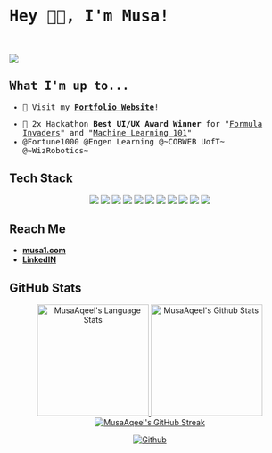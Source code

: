 <!-- My profile README.md -->
<!-- Muhammad Musa Aqeel -->
<!-- musa.aqeel@icloud.com -->
<!-- musa1.com -->

<!-- Intro -->
<samp>

# Hey 👋🏻, I'm Musa!<br><br>
<!--   computing  @ Queens University <b><a href="https://university.ca"> __ university</a></b><br> -->
<!--   previously <b><a href=".">.</a></b>, <b><a href=".">.</a></b>, <b><a href=".">.</a></b>, <b><a href=".">.</a></b>, <b><a href=".">.</a></b> -->



  
<!-- Profioe View Count -->
![](https://komarev.com/ghpvc/?username=MusaAqeel&label=Profile+Views&color=lightgrey&style=flat)

<!--    Main Stuff    -->
  
## What I'm up to...

<!-- Website -->
- 🔨 Visit my [**Portfolio Website**](https://musaaqeel.com/)!</samp>
<!-- Awards -->
- 🥇  2x Hackathon **Best UI/UX Award Winner** for "[Formula Invaders](https://f1.musaaqeel.com)" and "[Machine Learning 101](https://ml.musaaqeel.com)"
- @Fortune1000 @Engen Learning @~COBWEB UofT~ @~WizRobotics~
</samp>

<!--  Featured Project  -->

<!-- Past Featured Projects -->
<!-- - Developed "[MyAI](https://github.com/MusaAqeel/HTV7)", a project made for [HTV7](https://hackthevalley.io) @ [UofT](https://www.utoronto.ca/). -->


<!-- Linkedin -->
<!-- ### 📲 Connect With Me!
- [**Linkedin**](https://www.linkedin.com/in/musa-aqeel) -->


## Tech Stack
<p align="center">
<!--    Languages   -->
  <!--Python-->
  <img src="https://img.shields.io/badge/python-3670A0?style=square&logo=python&logoColor=white">
  <!--Java-->
  <img src="https://img.shields.io/badge/java-%23ED8B00.svg?style=square&logo=java&logoColor=white">
  <!--Dart-->
  <img src="https://img.shields.io/badge/dart-%230175C2.svg?style=square&logo=dart&logoColor=white">
  <!--Lua-->
  <img src="https://img.shields.io/badge/lua-%232C2D72.svg?style=square&logo=lua&logoColor=white">
  <!--C++-->
  <img src="https://img.shields.io/badge/css3-%231572B6.svg?style=square&logo=css3&logoColor=white">
<!-- Frameworks, Platforms and Libraries -->
<!--React-->
  <img src="https://img.shields.io/badge/react-%2320232a.svg?style=square&logo=react&logoColor=%2361DAFB">
<!--NextJS-->
  <img src ="https://img.shields.io/badge/Next-black?style=square&logo=next.js&logoColor=white" >
<!--Bootstrap-->
    <img src="https://img.shields.io/badge/bootstrap-%23563D7C.svg?style=square&logo=bootstrap&logoColor=white">
<!--Flask-->
    <img src="https://img.shields.io/badge/flask-%23000.svg?style=square&logo=flask&logoColor=white">
<!--HTML5-->
  <img src="https://img.shields.io/badge/html5-%23E34F26.svg?style=square&logo=html5&logoColor=white">
<!--Vercel-->
  <img src="https://img.shields.io/badge/vercel-%23000000.svg?style=square&logo=vercel&logoColor=white">

  
<!-- Reach Me -->

## Reach Me
- [**musa1.com**](https://musaaqeel.com/)</samp>
- [**LinkedIN**](https://www.linkedin.com/in/musa-aqeel/)</samp>

    
<!-- Stats -->
## GitHub Stats

<div align="center"> 
  
  <a href="https://github.com/MusaAqeel">
    <img height=200 src="https://grm-stats-musaaqeel.vercel.app/api/top-langs/?username=MusaAqeel&layout=compact&langs_count=10&hide_border=true&include_orgs=true&theme=dark&bg_color=000000#gh-dark-mode-only" alt="MusaAqeel's Language Stats" />
  </a>
  
  <a href="https://github.com/MusaAqeel">
    <img height=200 src="https://grm-stats-musaaqeel.vercel.app/api?username=MusaAqeel&show_icons=true&count_private=true&line_height=28&hide_border=true&card_width=450&include_all_commits=true&include_orgs=true&exclude_repo=github-readme-stats&theme=dark&bg_color=000000#gh-dark-mode-only" alt="MusaAqeel's Github Stats" />
  </a>
  
  <a href="https://github.com/MusaAqeel">
    <img width= height= src="https://github-readme-streak-stats.herokuapp.com?user=MusaAqeel&theme=highcontrast&hide_border=true&border=DDDDDD&fire=F1F1F1&ring=9E9E9E&currStreakLabel=9E9E9E" alt="MusaAqeel's GitHub Streak" />
  </a>
  
  [![Github](https://img.shields.io/github/followers/MusaAqeel?label=Follow&style=social)](https://github.com/MusaAqeel)
  
</div>

</samp>

<!-- Moving Text - --> 
<!---
<p align="center">
  <img src="https://readme-typing-svg.demolab.com?font=Arial&pause=1000&color=F7F7F7&width=435&lines=Student+and+Developer;Hackathon+Enthusiast+;4+years+of+coding+experience+;Software+Programming+Instructor+;Always+Learning;Musa+Aqeel" />
</p>
-->

  
<!-- Muhammad Musa Aqeel -->
